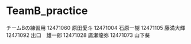 # TeamB_practice
チームBの練習用
12471060 原田愛斗
12471004 石原一樹
12471105 藤満大輝
12471092 出口　雄一郎
12471028 廣瀬龍弥
12471073 山下葵
